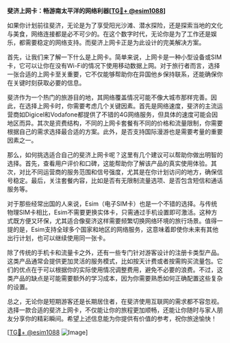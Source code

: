 **斐济上网卡：畅游南太平洋的网络利器[[TG💪+ @esim1088](https://t.me/s/esim1088)]**

如果你计划前往斐济，无论是为了享受阳光沙滩、潜水探险，还是探索当地的文化与美食，网络连接都是必不可少的。在这个数字时代，无论你是为了工作还是娱乐，都需要稳定的网络支持。而斐济上网卡正是为此设计的完美解决方案。

首先，让我们来了解一下什么是上网卡。简单来说，上网卡是一种小型设备或SIM卡，它可以让你在没有Wi-Fi的情况下使用移动数据上网。对于旅行者而言，选择一张合适的上网卡至关重要，它不仅能够帮助你在异国他乡保持联系，还能确保你在关键时刻获取必要的信息。

斐济作为一个热门的旅游目的地，其网络覆盖情况可能不像大城市那样完善。因此，在选择上网卡时，你需要考虑几个关键因素。首先是网络速度，斐济的主流运营商如Digicel和Vodafone都提供了不错的4G网络服务，但具体的速度可能会因地区而异。其次是资费结构，不同的上网卡套餐有不同的价格和流量限制，你需要根据自己的需求选择最合适的方案。此外，是否支持国际漫游也是需要考量的重要因素之一。

那么，如何挑选适合自己的斐济上网卡呢？这里有几个建议可以帮助你做出明智的选择。首先，查看用户评价和口碑，这能帮助你了解该产品的真实使用体验。其次，对比不同运营商的服务范围和信号强度，尤其是在你计划访问的地方，确保信号稳定。最后，关注套餐内容，比如是否有无限制流量选项、是否包含短信和通话服务等。

对于那些经常出国的人来说，Esim（电子SIM卡）也是一个不错的选择。与传统物理SIM卡相比，Esim不需要更换实体卡，只需通过手机设置即可激活。这种方式既方便又环保，尤其适合像斐济这样需要频繁切换网络环境的旅行场景。值得一提的是，Esim支持全球多个国家和地区的网络服务，这意味着即使你未来有其他出行计划，也可以继续使用同一张卡。

除了传统的手机卡和流量卡之外，还有一些专门针对游客设计的注册卡类型产品。这类产品通常会提供更加灵活的服务模式，比如按天计费或者按需购买流量包。它们的优点在于可以根据你的实际使用情况调整费用，避免不必要的浪费。不过，这类产品的缺点是可能需要额外的学习成本，因为你需要熟悉如何正确配置这些复杂的设置。

总之，无论你是短期游客还是长期居住者，在斐济使用互联网的需求都不容忽视。选择一款合适的斐济上网卡，不仅能让你的旅程更加顺畅，还能让你随时与家人朋友分享你的精彩瞬间。希望上述信息能为你提供有价值的参考，祝你旅途愉快！

[[TG💪+ @esim1088](https://t.me/s/esim1088) ![Image](https://i.postimg.cc/4NQfJmqS/Snipaste-2025-05-13-00-14-12.png)]